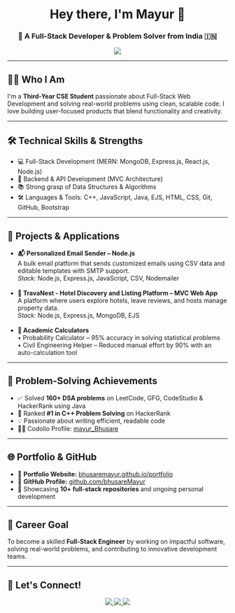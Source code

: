 <h1 align="center">Hey there, I'm Mayur 👋</h1>
<h3 align="center">🚀 A Full-Stack Developer & Problem Solver from India 🇮🇳</h3>

<p align="center">
  <img src="https://readme-typing-svg.herokuapp.com/?lines=MERN+Stack+Developer;160%2B+DSA+Problems+Solved;Competitive+Programmer;Clean+%26+Scalable+Code+Enthusiast;Problem+Solver+%7C+Logic+Builder;Learning+by+Building+Real-World+Projects&center=true&width=700&height=45&color=1DD3B0&vCenter=true&size=22">
</p>



---

## 👨‍💻 Who I Am

<p>
I'm a <strong>Third-Year CSE Student</strong> passionate about Full-Stack Web Development and solving real-world problems using clean, scalable code. I love building user-focused products that blend functionality and creativity.
</p>

---

## 🛠️ Technical Skills & Strengths

<ul>
  <li>💻 Full-Stack Development (MERN: MongoDB, Express.js, React.js, Node.js)</li>
  <li>🧩 Backend & API Development (MVC Architecture)</li>
  <li>📚 Strong grasp of Data Structures & Algorithms</li>
  <li>🛠️ Languages & Tools: C++, JavaScript, Java, EJS, HTML, CSS, Git, GitHub, Bootstrap</li>
</ul>

---

## 🚀 Projects & Applications

<ul>
  <li>
    <strong>📬 Personalized Email Sender – Node.js</strong><br/>
    A bulk email platform that sends customized emails using CSV data and editable templates with SMTP support.<br/>
    <em>Stack:</em> Node.js, Express.js, JavaScript, CSV, Nodemailer
  </li><br/>
  <li>
    <strong>🏨 TravaNest - Hotel Discovery and Listing Platform – MVC Web App</strong><br/>
    A platform where users explore hotels, leave reviews, and hosts manage property data.<br/>
    <em>Stack:</em> Node.js, Express.js, MongoDB, EJS
  </li><br/>
  <li>
    <strong>🧮 Academic Calculators</strong><br/>
    • Probability Calculator – 95% accuracy in solving statistical problems<br/>
    • Civil Engineering Helper – Reduced manual effort by 90% with an auto-calculation tool
  </li>
</ul>

---

## 🧠 Problem-Solving Achievements

<ul>
  <li>✅ Solved <strong>160+ DSA problems</strong> on LeetCode, GFG, CodeStudio & HackerRank using Java
</li>
  <li>🏅 Ranked <strong>#1 in C++ Problem Solving</strong> on HackerRank</li>
  <li>💡 Passionate about writing efficient, readable code</li>
  <li>🧑‍💼 Codolio Profile: <a href="https://codolio.com/profile/mayur_Bhusare">mayur_Bhusare</a></li>
</ul>

---

## 🌐 Portfolio & GitHub

<ul>
  <li>📌 <strong>Portfolio Website:</strong> <a href="https://bhusaremayur.github.io/portfolio/">bhusaremayur.github.io/portfolio</a></li>
  <li>📂 <strong>GitHub Profile:</strong> <a href="https://github.com/bhusareMayur">github.com/bhusareMayur</a></li>
  <li>📁 Showcasing <strong>10+ full-stack repositories</strong> and ongoing personal development</li>
</ul>

---

## 🎯 Career Goal

<p>
To become a skilled <strong>Full-Stack Engineer</strong> by working on impactful software, solving real-world problems, and contributing to innovative development teams.
</p>

---

## 🤝 Let's Connect!

<p align="center">
  <a href="https://www.linkedin.com/in/mayur-bhusare/" target="_blank">
    <img src="https://img.shields.io/badge/LinkedIn-blue?style=for-the-badge&logo=linkedin">
  </a>
  <a href="mailto:mayurbhusare8262@gmail.com">
    <img src="https://img.shields.io/badge/Email-red?style=for-the-badge&logo=gmail">
  </a>
  <a href="https://bhusaremayur.github.io/portfolio/" target="_blank">
    <img src="https://img.shields.io/badge/Portfolio-black?style=for-the-badge&logo=web">
  </a>
</p>
